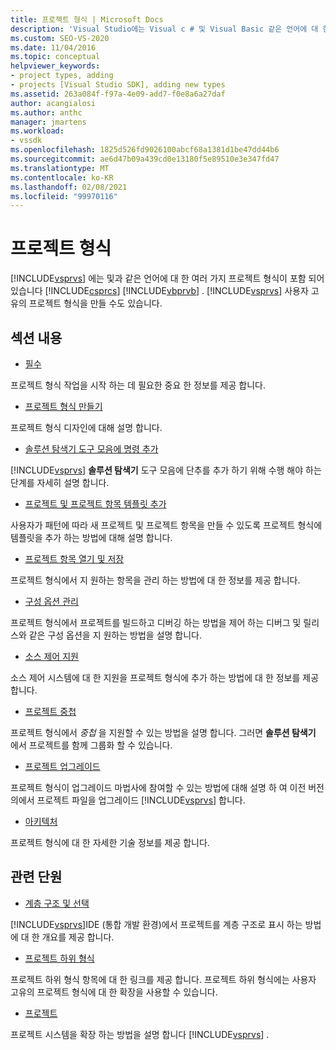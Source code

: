 ```yaml
---
title: 프로젝트 형식 | Microsoft Docs
description: 'Visual Studio에는 Visual c # 및 Visual Basic 같은 언어에 대 한 여러 프로젝트 형식이 포함 되어 있습니다. Visual Studio를 사용 하 여 프로젝트 형식을 직접 만들 수도 있습니다.'
ms.custom: SEO-VS-2020
ms.date: 11/04/2016
ms.topic: conceptual
helpviewer_keywords:
- project types, adding
- projects [Visual Studio SDK], adding new types
ms.assetid: 263a084f-f97a-4e09-add7-f0e8a6a27daf
author: acangialosi
ms.author: anthc
manager: jmartens
ms.workload:
- vssdk
ms.openlocfilehash: 1825d526fd9026100abcf68a1381d1be47dd44b6
ms.sourcegitcommit: ae6d47b09a439cd0e13180f5e89510e3e347fd47
ms.translationtype: MT
ms.contentlocale: ko-KR
ms.lasthandoff: 02/08/2021
ms.locfileid: "99970116"
---
```

# <a name="project-types"></a>프로젝트 형식
[!INCLUDE[vsprvs](../../code-quality/includes/vsprvs_md.md)] 에는 및과 같은 언어에 대 한 여러 가지 프로젝트 형식이 포함 되어 있습니다 [!INCLUDE[csprcs](../../data-tools/includes/csprcs_md.md)] [!INCLUDE[vbprvb](../../code-quality/includes/vbprvb_md.md)] . [!INCLUDE[vsprvs](../../code-quality/includes/vsprvs_md.md)] 사용자 고유의 프로젝트 형식을 만들 수도 있습니다.

## <a name="in-this-section"></a>섹션 내용
- [필수](../../extensibility/internals/project-type-essentials.md)

 프로젝트 형식 작업을 시작 하는 데 필요한 중요 한 정보를 제공 합니다.

- [프로젝트 형식 만들기](../../extensibility/internals/creating-project-types.md)

 프로젝트 형식 디자인에 대해 설명 합니다.

- [솔루션 탐색기 도구 모음에 명령 추가](../../extensibility/adding-a-command-to-the-solution-explorer-toolbar.md)

 [!INCLUDE[vsprvs](../../code-quality/includes/vsprvs_md.md)] **솔루션 탐색기** 도구 모음에 단추를 추가 하기 위해 수행 해야 하는 단계를 자세히 설명 합니다.

- [프로젝트 및 프로젝트 항목 템플릿 추가](../../extensibility/internals/adding-project-and-project-item-templates.md)

 사용자가 패턴에 따라 새 프로젝트 및 프로젝트 항목을 만들 수 있도록 프로젝트 형식에 템플릿을 추가 하는 방법에 대해 설명 합니다.

- [프로젝트 항목 열기 및 저장](../../extensibility/internals/opening-and-saving-project-items.md)

 프로젝트 형식에서 지 원하는 항목을 관리 하는 방법에 대 한 정보를 제공 합니다.

- [구성 옵션 관리](../../extensibility/internals/managing-configuration-options.md)

 프로젝트 형식에서 프로젝트를 빌드하고 디버깅 하는 방법을 제어 하는 디버그 및 릴리스와 같은 구성 옵션을 지 원하는 방법을 설명 합니다.

- [소스 제어 지원](../../extensibility/internals/supporting-source-control.md)

 소스 제어 시스템에 대 한 지원을 프로젝트 형식에 추가 하는 방법에 대 한 정보를 제공 합니다.

- [프로젝트 중첩](../../extensibility/internals/nesting-projects.md)

 프로젝트 형식에서 *중첩* 을 지원할 수 있는 방법을 설명 합니다. 그러면 **솔루션 탐색기** 에서 프로젝트를 함께 그룹화 할 수 있습니다.

- [프로젝트 업그레이드](../../extensibility/internals/upgrading-projects.md)

 프로젝트 형식이 업그레이드 마법사에 참여할 수 있는 방법에 대해 설명 하 여 이전 버전의에서 프로젝트 파일을 업그레이드 [!INCLUDE[vsprvs](../../code-quality/includes/vsprvs_md.md)] 합니다.

- [아키텍처](../../extensibility/internals/project-types-architecture.md)

 프로젝트 형식에 대 한 자세한 기술 정보를 제공 합니다.

## <a name="related-sections"></a>관련 단원
- [계층 구조 및 선택](../../extensibility/internals/hierarchies-and-selection.md)

 [!INCLUDE[vsprvs](../../code-quality/includes/vsprvs_md.md)]IDE (통합 개발 환경)에서 프로젝트를 계층 구조로 표시 하는 방법에 대 한 개요를 제공 합니다.

- [프로젝트 하위 형식](../../extensibility/internals/project-subtypes.md)

 프로젝트 하위 형식 항목에 대 한 링크를 제공 합니다. 프로젝트 하위 형식에는 사용자 고유의 프로젝트 형식에 대 한 확장을 사용할 수 있습니다.

- [프로젝트](../../extensibility/internals/projects.md)

 프로젝트 시스템을 확장 하는 방법을 설명 합니다 [!INCLUDE[vsprvs](../../code-quality/includes/vsprvs_md.md)] .
